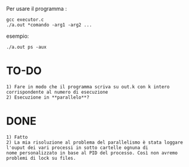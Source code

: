 Per usare il programma :

    gcc executor.c
    ./a.out *comando -arg1 -arg2 ...
    

esempio:

    ./a.out ps -aux
    

# TO-DO

    1) Fare in modo che il programma scriva su out.k con k intero corrispondente al numero di esecuzione
    2) Esecuzione in **parallelo**?

# DONE
	
	1) Fatto
	2) La mia risoluzione al problema del parallelismo è stata loggare l'ouput dei vari processi in sotto cartelle ognuna di
	nome personalizzato in base al PID del processo. Così non avremo problemi di lock su files.